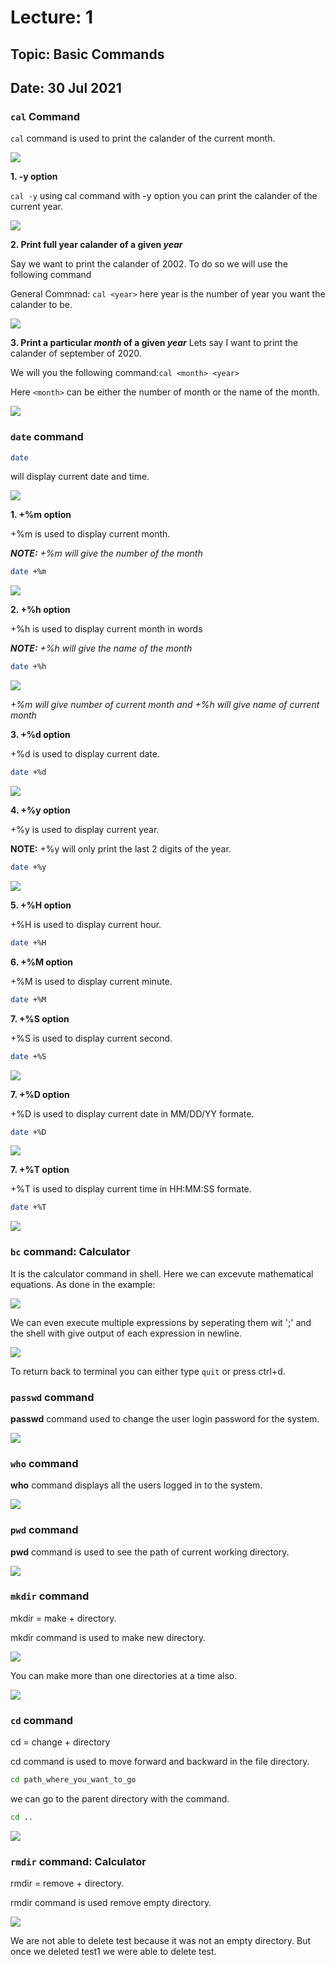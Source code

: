 # Lecture: 1
## Topic: Basic Commands
## Date: 30 Jul 2021

### `cal` Command
`cal` command is used to print the calander of the current month.

<img src="/images/fig_1.1.png">

**1. -y option**

`cal -y` using cal command with -y option you can print the calander of the current year.

<img src="/images/fig_1.2.png">

**2. Print full year calander of a given _year_**

Say we want to print the calander of 2002. To do so we will use the following command

General Commnad: `cal <year>` here year is the number of year you want the calander to be.

<img src="/images/fig_1.3.png">

**3. Print a particular _month_ of a given _year_**
Lets say I want to print the calander of september of 2020.

We will you the following command:`cal <month> <year>`

Here `<month>` can be either the number of month or the name of the month. 

<img src="/images/fig_1.4.png">

### `date` command

```bash
date
```
will display current date and time. 

<img src="/images/fig_1.5.png">

**1. +%m option**

+%m is used to display current month.

_**NOTE:** +%m will give the number of the month_

```bash
date +%m
```
<img src="/images/fig_1.6.png">

**2. +%h option**

+%h is used to display current month in words

_**NOTE:** +%h will give the name of the month_

```bash
date +%h
```
<img src="/images/fig_1.7.png">

_+%m will give number of current month and +%h will give name of current month_

**3. +%d option**

+%d is used to display current date.

```bash
date +%d
```
<img src="/images/fig_1.8.png">

**4. +%y option**

+%y is used to display current year.

**NOTE:** +%y will only print the last 2 digits of the year.

```bash
date +%y
```
<img src="/images/fig_1.9.png">

**5. +%H option**

+%H is used to display current hour.

```bash
date +%H
```

**6. +%M option**

+%M is used to display current minute.

```bash
date +%M
```

**7. +%S option**

+%S is used to display current second.

```bash
date +%S
```

<img src="/images/fig_1.10.png">

**7. +%D option**

+%D is used to display current date in MM/DD/YY formate.

```bash
date +%D
```

<img src="/images/fig_1.11.png">

**7. +%T option**

+%T is used to display current time in HH:MM:SS formate.

```bash
date +%T
```

<img src="/images/fig_1.12.png">

### `bc` command: Calculator
It is the calculator command in shell. Here we can excevute mathematical equations. As done in the example:

<img src="/images/fig_1.13.png">

We can even execute multiple expressions by seperating them wit ';' and the shell with give output of each expression in newline.

<img src="/images/fig_1.14.png">

To return back to terminal you can either type `quit` or press ctrl+d.
### `passwd` command

**passwd** command used to change the user login password for the system.

<img src="/images/fig_1.15.png">

### `who` command

**who** command displays all the users logged in to the system.

<img src="/images/fig_1.16.png">

### `pwd` command

**pwd** command is used to see the path of current working directory. 

<img src="/images/fig_1.17.png">

### `mkdir` command
mkdir = make + directory.

mkdir command is used to make new directory.

<img src="/images/fig_1.18.png">

You can make more than one directories at a time also.

<img src="/images/fig_1.19.png">

### `cd` command
cd = change + directory

cd command is used to move forward and backward in the file directory.

```bash
cd path_where_you_want_to_go
```

we can go to the parent directory with the command.
```bash
cd ..
```

<img src="/images/fig_1.20.png">

### `rmdir` command: Calculator
rmdir = remove + directory.

rmdir command is used remove empty directory.

<img src="/images/fig_1.21.png">

We are not able to delete test because it was not an empty directory. But once we deleted test1 we were able to delete test.